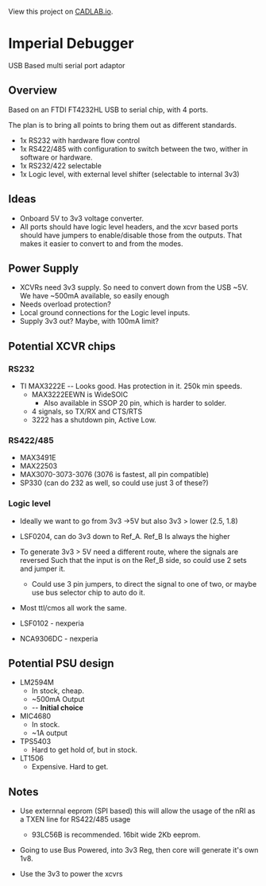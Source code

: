 View this project on [CADLAB.io](https://cadlab.io/project/1894). 

# Imperial Debugger #

USB Based multi serial port adaptor

## Overview ##

Based on an FTDI FT4232HL USB to serial chip, with 4 ports. 

The plan is to bring all points to bring them out as different standards.

 * 1x RS232 with hardware flow control
 * 1x RS422/485 with configuration to switch between the two, wither in software or hardware.
 * 1x RS232/422 selectable
 * 1x Logic level, with external level shifter (selectable to internal 3v3)
 
## Ideas ##

 * Onboard 5V to 3v3 voltage converter.
 * All ports should have logic level headers, and the xcvr based ports should have
   jumpers to enable/disable those  from the outputs. That makes it easier to convert to and from the modes.
 
## Power Supply ##

 * XCVRs need 3v3 supply. So need to convert down from the USB ~5V. We have ~500mA available, so easily enough
 * Needs overload protection?
 * Local ground connections for the Logic level inputs.
 * Supply 3v3 out? Maybe, with 100mA limit?
 
 
## Potential XCVR chips

### RS232
  * TI MAX3222E -- Looks good. Has protection in it. 250k min speeds.
    * MAX3222EEWN is WideSOIC
	  * Also available in SSOP 20 pin, which is harder to solder.
    * 4 signals, so TX/RX and CTS/RTS
	* 3222 has a shutdown pin, Active Low.

### RS422/485

  * MAX3491E
  * MAX22503
  * MAX3070-3073-3076 (3076 is fastest, all pin compatible)
  * SP330 (can do 232 as well, so could use just 3 of these?)
  
### Logic level
 
  * Ideally we want to go from 3v3 ->5V but also 3v3 > lower (2.5, 1.8)
  * LSF0204, can do 3v3 down to Ref\_A. Ref\_B Is always the higher
  * To generate 3v3 > 5V need a different route, where the signals are reversed
    Such that the input is on the Ref_B side, so could use 2 sets and jumper it.
	* Could use 3 pin jumpers, to direct the signal to one of two, or maybe use
	bus selector chip to auto do it.
  * Most ttl/cmos all work the same.

  * LSF0102 - nexperia
  * NCA9306DC - nexperia

## Potential PSU design

 * LM2594M
   * In stock, cheap.
   * ~500mA Output
   * -- **Initial choice**
 * MIC4680
   * In stock.
   * ~1A output
 * TPS5403
   * Hard to get hold of, but in stock.
 * LT1506
   * Expensive. Hard to get.
   
## Notes

 * Use externnal eeprom (SPI based) this will allow the usage of the nRI as a TXEN line for RS422/485 usage
   * 93LC56B is recommended. 16bit wide 2Kb eeprom.
 
 * Going to use Bus Powered, into 3v3 Reg, then core will generate it's own 1v8.
 * Use the 3v3 to power the xcvrs
 

